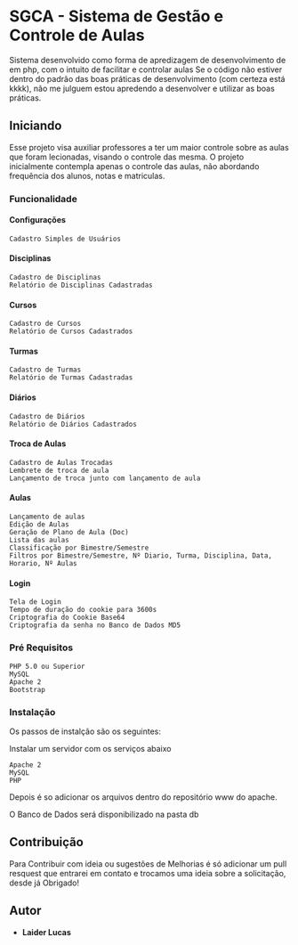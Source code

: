 # SGCA - Sistema de Gestão e Controle de Aulas

Sistema desenvolvido como forma de apredizagem de desenvolvimento de em php, com o intuito de facilitar e controlar aulas
Se o código não estiver dentro do padrão das boas práticas de desenvolvimento (com certeza está kkkk), não me julguem estou apredendo a desenvolver e utilizar as boas práticas.

## Iniciando

Esse projeto visa auxiliar professores a ter um maior controle sobre as aulas que foram lecionadas, visando o controle das mesma.
O projeto inicialmente contempla apenas o controle das aulas, não abordando frequência dos alunos, notas e matriculas.

### Funcionalidade
#### Configurações
```
Cadastro Simples de Usuários
```

#### Disciplinas
```
Cadastro de Disciplinas
Relatório de Disciplinas Cadastradas
```
#### Cursos
```
Cadastro de Cursos
Relatório de Cursos Cadastrados
```
#### Turmas
```
Cadastro de Turmas
Relatório de Turmas Cadastradas
```

#### Diários
```
Cadastro de Diários
Relatório de Diários Cadastrados
```

#### Troca de Aulas
```
Cadastro de Aulas Trocadas
Lembrete de troca de aula
Lançamento de troca junto com lançamento de aula
```

#### Aulas
```
Lançamento de aulas
Edição de Aulas
Geração de Plano de Aula (Doc)
Lista das aulas
Classificação por Bimestre/Semestre
Filtros por Bimestre/Semestre, Nº Diario, Turma, Disciplina, Data, Horario, Nº Aulas
```

#### Login
```
Tela de Login
Tempo de duração do cookie para 3600s
Criptografia do Cookie Base64
Criptografia da senha no Banco de Dados MD5
```

### Pré Requisitos

```
PHP 5.0 ou Superior
MySQL
Apache 2
Bootstrap
```

### Instalação

Os passos de instalção são os seguintes:

Instalar um servidor com os serviços abaixo

```
Apache 2
MySQL
PHP
```

Depois é so adicionar os arquivos dentro do repositório www do apache.

O Banco de Dados será disponibilizado na pasta db 

## Contribuição

Para Contribuir com ideia ou sugestões de Melhorias é só adicionar um pull resquest que entrarei em contato e trocamos uma ideia sobre a solicitação, desde já Obrigado!

## Autor

* **Laider Lucas**
